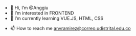 - 👋 Hi, I’m @Anggiu
- 👀 I’m interested in FRONTEND
- 🌱 I’m currently learning VUE.JS, HTML, CSS
<!-- - 💞️ I’m looking to collaborate on ... -->
- 📫 How to reach me anvramirez@correo.udistrital.edu.co

<!---
Anggiu/Anggiu is a ✨ special ✨ repository because its `README.md` (this file) appears on your GitHub profile.
You can click the Preview link to take a look at your changes.
--->
